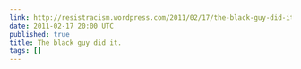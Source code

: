 ```yaml
---
link: http://resistracism.wordpress.com/2011/02/17/the-black-guy-did-it/
date: 2011-02-17 20:00 UTC
published: true
title: The black guy did it.
tags: []
---
```



